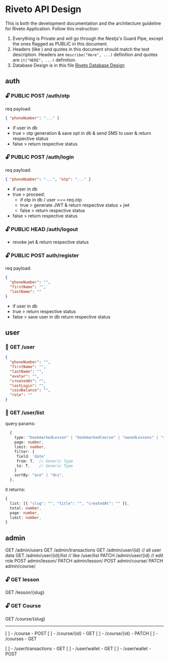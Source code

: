 # Riveto API Design

This is both the development documentation and the architecture guideline for Riveto Application. Follow this instruction:

1. Everything is Private and will go through the Nestjs's Guard Pipe, except the ones flagged as PUBLIC in this document.
2. Headers (like ) and quotes in this document should match the test description. Headers are `describe("Here", ...)` definition and quotes are `it("HERE", ...)` definition.
3. Database Design is in this file [Riveto Database Design](./db-design.md)

## auth

### 🔓 PUBLIC POST /auth/otp

req payload:

```json
{ "phoneNumber": "..." }
```

- if user in db
- true > otp generation & save opt in db & send SMS to user & return respective status
- false > return respective status

### 🔓 PUBLIC POST /auth/login

req payload:

```json
{ "phoneNumber": "...", "otp": "..." }
```

- if user in db
- true > proceed:
  - if otp in db / user === req.otp
  - true > generate JWT & return respective status + jwt
  - false > return respective status
- false > return respective status

### 🔓 PUBLIC HEAD /auth/logout

- revoke jwt & return respective status

### 🔓 PUBLIC POST auth/register

req payload:

```json
{
  "phoneNumber": "",
  "firstName": "",
  "lastName": ""
}
```

- if user in db
- true > return respective status
- false > save user in db return respective status

## user

### 🔐 GET /user

```json
{
  "phoneNumber": "",
  "firstName": "",
  "lastName": "",
  "avatar": "",
  "createdAt": "",
  "lastLogin": "",
  "coinBalance": "",
  "role": ""
}
```

### 🔐 GET /user/list

query params:

```ts
  {
    type: "bookmarkedLesson" | "bookmarkedCourse" | "ownedLessons" | "readLesson" | "transactions",
    page: number,
    limit: number,
    filter: {
     field: 'date'
     from: T,  // Generic Type
     to: T,    // Generic Type
    }
    sortBy: "ace" | "dcs",
  },
```

it returns:

```ts
{
  list: [{ "slug": "", "title": "", "createdAt": "" }],
  total: number,
  page: number,
  limit: number,
}
```

## admin

GET   /admin/users
GET   /admin/transactions
GET   /admin/user/{id} // all user data
GET   /admin/user/{id}/list // like /user/list
PATCH /admin/user/{id} // edit role
POST  admin/lesson/
PATCH admin/lesson/
POST  admin/course/
PATCH admin/course/

### 🔓 GET lesson

GET /lesson/{slug}

### 🔓 GET Course

GET /course/{slug}

---

[ ] - /course - POST
[ ] - /course/{id} - GET
[ ] - /course/{id} - PATCH
[ ] - /courses - GET

[ ] - /user/transactions - GET
[ ] - /user/wallet - GET
[ ] - /user/wallet - POST

